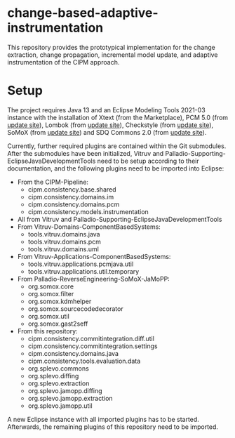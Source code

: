 # change-based-adaptive-instrumentation

This repository provides the prototypical implementation for the change extraction, change propagation, incremental model update, and adaptive instrumentation of the CIPM approach.

# Setup

The project requires Java 13 and an Eclipse Modeling Tools 2021-03 instance with the installation of Xtext (from the Marketplace), PCM 5.0 (from [update site](https://updatesite.palladio-simulator.com/palladio-build-updatesite/releases/5.0.0)), Lombok (from [update site](https://projectlombok.org/p2)), Checkstyle (from [update site](https://checkstyle.org/eclipse-cs-update-site)), SoMoX (from [update site](https://updatesite.palladio-simulator.com/palladio-reverseengineering-somox-jamopp/nightly/)) and SDQ Commons 2.0 (from [update site](http://kit-sdq.github.io/updatesite/release/commons/2.0.0/)).

Currently, further required plugins are contained within the Git submodules. After the submodules have been initialized, Vitruv and Palladio-Supporting-EclipseJavaDevelopmentTools need to be setup according to their documentation, and the following plugins need to be imported into Eclipse:

* From the CIPM-Pipeline:
    * cipm.consistency.base.shared
    * cipm.consistency.domains.im
    * cipm.consistency.domains.pcm
    * cipm.consistency.models.instrumentation
* All from Vitruv and Palladio-Supporting-EclipseJavaDevelopmentTools
* From Vitruv-Domains-ComponentBasedSystems:
    * tools.vitruv.domains.java
    * tools.vitruv.domains.pcm
    * tools.vitruv.domains.uml
* From Vitruv-Applications-ComponentBasedSystems:
    * tools.vitruv.applications.pcmjava.util
    * tools.vitruv.applications.util.temporary
* From Palladio-ReverseEngineering-SoMoX-JaMoPP:
    * org.somox.core
    * org.somox.filter
    * org.somox.kdmhelper
    * org.somox.sourcecodedecorator
    * org.somox.util
    * org.somox.gast2seff
* From this repository:
    * cipm.consistency.commitintegration.diff.util
    * cipm.consistency.commitintegration.settings
    * cipm.consistency.domains.java
    * cipm.consistency.tools.evaluation.data
    * org.splevo.commons
    * org.splevo.diffing
    * org.splevo.extraction
    * org.splevo.jamopp.diffing
    * org.splevo.jamopp.extraction
    * org.splevo.jamopp.util

A new Eclipse instance with all imported plugins has to be started. Afterwards, the remaining plugins of this repository need to be imported.
